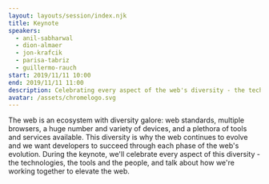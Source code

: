 ```yaml
---
layout: layouts/session/index.njk
title: Keynote
speakers:
  - anil-sabharwal
  - dion-almaer
  - jon-krafcik
  - parisa-tabriz
  - guillermo-rauch
start: 2019/11/11 10:00
end: 2019/11/11 11:00
description: Celebrating every aspect of the web's diversity - the technologies, the tools and the people, and talk about how we're working together to elevate the web…
avatar: /assets/chromelogo.svg
---
```


The web is an ecosystem with diversity galore: web standards, multiple browsers, a huge number and variety of devices, and a plethora of tools and services available. This diversity is why the web continues to evolve and we want developers to succeed through each phase of the web's evolution. During the keynote, we'll celebrate every aspect of this diversity - the technologies, the tools and the people, and talk about how we're working together to elevate the web.
